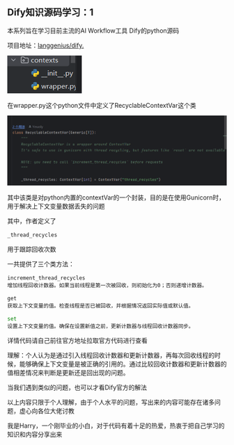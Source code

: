 ## Dify知识源码学习：1

本系列旨在学习目前主流的AI Workflow工具 Dify的python源码

项目地址：[langgenius/dify.](https://github.com/langgenius/dify)



![structure](img\structure.png)

在wrapper.py这个python文件中定义了RecyclableContextVar这个类

![recyableContextVar](img\recyableContextVar.png)

其中该类是对python内置的contextVar的一个封装，目的是在使用Gunicorn时，用于解决上下文变量数据丢失的问题

其中，作者定义了

```python
_thread_recycles
```

用于跟踪回收次数



一共提供了三个类方法：

```
increment_thread_recycles
增加线程回收计数器。如果当前线程是第一次被回收，则初始化为0；否则递增计数器。
```

```
get
获取上下文变量的值。检查线程是否已被回收，并根据情况返回实际值或默认值。
```

```python
set
设置上下文变量的值。确保在设置新值之前，更新计数器与线程回收计数器同步。
```

详情代码请自己前往官方地址拉取官方代码进行查看



理解：个人认为是通过引入线程回收计数器和更新计数器，再每次回收线程的时候，能够确保上下文变量是被正确的引用的。通过比较回收计数器和更新计数器的值相差情况来判断是更新还是回出现的问题。

当我们遇到类似的问题，也可以才看Dify官方的解法









以上内容只限于个人理解，由于个人水平的问题，写出来的内容可能存在诸多问题，虚心向各位大佬讨教

我是Harry，一个刚毕业的小白，对于代码有着十足的热爱，热衷于把自己学习的知识和内容分享出来